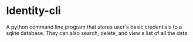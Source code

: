 # Identity-cli
A python command line program that stores user's basic credentials to a sqlite database. They can also search, delete, and view a list of all the data
